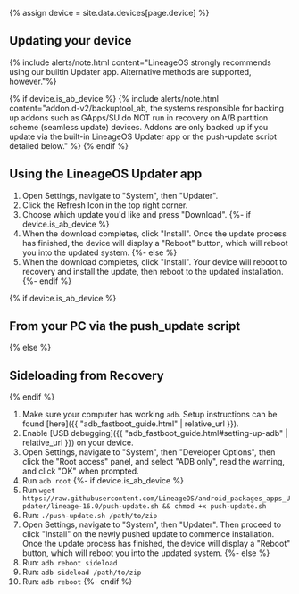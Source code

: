 {% assign device = site.data.devices[page.device] %}

## Updating your device

{% include alerts/note.html content="LineageOS strongly recommends using our builtin Updater app. Alternative methods are supported, however."%}

{% if device.is_ab_device %}
{% include alerts/note.html content="addon.d-v2/backuptool_ab, the systems responsible for backing up addons such as GApps/SU do NOT run in recovery on A/B partition scheme (seamless update) devices. Addons are only backed up if you update via the built-in LineageOS Updater app or the push-update script detailed below." %}
{% endif %}

## Using the LineageOS Updater app

1. Open Settings, navigate to "System", then "Updater".
2. Click the Refresh Icon in the top right corner.
3. Choose which update you'd like and press "Download".
{%- if device.is_ab_device %}
4. When the download completes, click "Install". Once the update process has finished, the device will display a "Reboot" button, which will reboot you into the updated system.
{%- else %}
4. When the download completes, click "Install". Your device will reboot to recovery and install the update, then reboot to the updated installation.
{%- endif %}

{% if device.is_ab_device %}
## From your PC via the push_update script
{% else %}
## Sideloading from Recovery
{% endif %}

1. Make sure your computer has working `adb`. Setup instructions can be found [here]({{ "adb_fastboot_guide.html" | relative_url }}).
2. Enable [USB debugging]({{ "adb_fastboot_guide.html#setting-up-adb" | relative_url }}) on your device.
3. Open Settings, navigate to "System", then "Developer Options", then click the "Root access" panel, and select "ADB only", read the warning, and click "OK" when prompted.
4. Run `adb root`
{%- if device.is_ab_device %}
5. Run `wget https://raw.githubusercontent.com/LineageOS/android_packages_apps_Updater/lineage-16.0/push-update.sh && chmod +x push-update.sh`
6. Run: `./push-update.sh /path/to/zip`
7. Open Settings, navigate to "System", then "Updater". Then proceed to click "Install" on the newly pushed update to commence installation. Once the update process has finished, the device will display a "Reboot" button, which will reboot you into the updated system.
{%- else %}
5. Run: `adb reboot sideload`
6. Run: `adb sideload /path/to/zip`
7. Run: `adb reboot`
{%- endif %}
